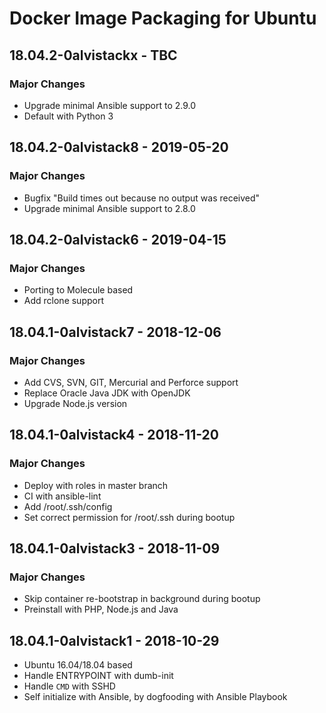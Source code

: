 # Docker Image Packaging for Ubuntu

## 18.04.2-0alvistackx - TBC

### Major Changes

  - Upgrade minimal Ansible support to 2.9.0
  - Default with Python 3

## 18.04.2-0alvistack8 - 2019-05-20

### Major Changes

  - Bugfix "Build times out because no output was received"
  - Upgrade minimal Ansible support to 2.8.0

## 18.04.2-0alvistack6 - 2019-04-15

### Major Changes

  - Porting to Molecule based
  - Add rclone support

## 18.04.1-0alvistack7 - 2018-12-06

### Major Changes

  - Add CVS, SVN, GIT, Mercurial and Perforce support
  - Replace Oracle Java JDK with OpenJDK
  - Upgrade Node.js version

## 18.04.1-0alvistack4 - 2018-11-20

### Major Changes

  - Deploy with roles in master branch
  - CI with ansible-lint
  - Add /root/.ssh/config
  - Set correct permission for /root/.ssh during bootup

## 18.04.1-0alvistack3 - 2018-11-09

### Major Changes

  - Skip container re-bootstrap in background during bootup
  - Preinstall with PHP, Node.js and Java

## 18.04.1-0alvistack1 - 2018-10-29

  - Ubuntu 16.04/18.04 based
  - Handle ENTRYPOINT with dumb-init
  - Handle `CMD` with SSHD
  - Self initialize with Ansible, by dogfooding with Ansible Playbook
